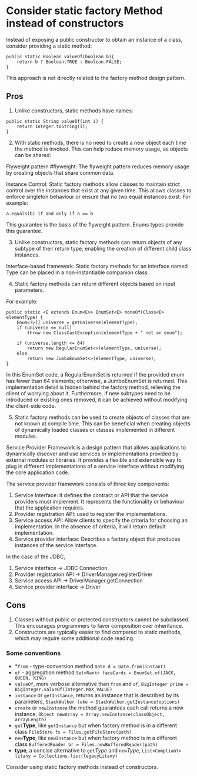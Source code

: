 # Consider static factory Method instead of constructors

Instead of exposing a public constructor to obtain an instance of a class, consider providing a static method:

```
public static Boolean valueOf(boolean b){
	return b ? Boolean.TRUE : Boolean.FALSE;
}
```

This approach is not directly related to the factory method design pattern.

## Pros

1. Unlike constructors, static methods have names:

```
public static String valueOf(int i) {  
	return Integer.toString(i);  
}
```

2. With static methods, there is no need to create a new object each time the method is invoked. This can help reduce memory usage, as objects can be shared:

Flyweight pattern #flyweight: The flyweight pattern reduces memory usage by creating objects that share common data.

Instance Control: Static factory methods allow classes to maintain strict control over the instances that exist at any given time. This allows classes to enforce singleton behaviour or ensure that no two equal instances exist. For example:

```
a.equals(b) if and only if a == b
```

This guarantee is the basis of the flyweight pattern. Enums types provide this guarantee.

3. Unlike constructors, static factory methods can return objects of any subtype of their return type, enabling the creation of different child class instances.

Interface-based framework: Static factory methods for an interface named Type can be placed in a non-instantiable companion class.

4. Static factory methods can return different objects based on input parameters.

For example:

```
public static <E extends Enum<E>> EnumSet<E> noneOf(Class<E> elementType) {  
	Enum<?>[] universe = getUniverse(elementType);  
	if (universe == null)  
		throw new ClassCastException(elementType + " not an enum");  
	  
	if (universe.length <= 64)  
		return new RegularEnumSet<>(elementType, universe);  
	else  
		return new JumboEnumSet<>(elementType, universe);  
}
```

In this EnumSet code, a RegularEnumSet is returned if the provided enum has fewer than 64 elements; otherwise, a JumboEnumSet is returned. This implementation detail is hidden behind the factory method, relieving the client of worrying about it. Furthermore, if new subtypes need to be introduced or existing ones removed, it can be achieved without modifying the client-side code.

5. Static factory methods can be used to create objects of classes that are not known at compile time. This can be beneficial when creating objects of dynamically loaded classes or classes implemented in different modules.

Service Provider Framework is a design pattern that allows applications to dynamically discover and use services or implementations provided by external modules or libraries. It provides a flexible and extensible way to plug in different implementations of a service interface without modifying the core application code.

The service provider framework consists of three key components:

1. Service Interface: It defines the contract or API that the service providers must implement. It represents the functionality or behaviour that the application requires.
2. Provider registration API: used to register the implementations.
3. Service access API: Allow clients to specify the criteria for choosing an implementation. In the absence of criteria, it will return default implementation. 
4. Service provider interface: Describes a factory object that produces instances of the service interface.
   
In the case of the JDBC,

1. Service interface -> JDBC Connection
2. Provider registration API -> DriverManager.registerDriver
3. Service access API -> DriverManager.getConnection
4. Service provider interface -> Driver


## Cons

1. Classes without public or protected constructors cannot be subclassed. This encourages programmers to favor composition over inheritance.    
2. Constructors are typically easier to find compared to static methods, which may require some additional code reading.

### Some conventions

* *`from` - type-conversion method `Date d = Date.from(instant)`
* `of` - aggregation method `Set<Rank> faceCards = EnumSet.of(JACK, QUEEN, KING)`
* `valueOf`, more verbose alternative than `from` and `of`, `BigInteger prime = BigInteger.valueOf(Integer.MAX_VALUE)`
* `instance` or `getInstance`, returns an instance that is described by its parameters, `StackWalker luke = StackWalker.getInstance(options)`
* `create` or `newInstance` the method guarantees each call returns a new instance, `Object newArray = Array.newInstance(classObject, arrayLength)`
* `get`**Type**, like `getInstance` but when factory method is in a different class `FileStore fs = Files.getFileStore(path)`
* `new`**Type**, like `newInstance` but when factory method is in a different class `BufferedReader br = Files.newBufferedReader(path)`
* **type**, a concise alternative to `get`_Type_ and `new`_Type_, `List<Compliant> litany = Collections.list(legacyLitany)`

Consider using static factory methods instead of constructors.